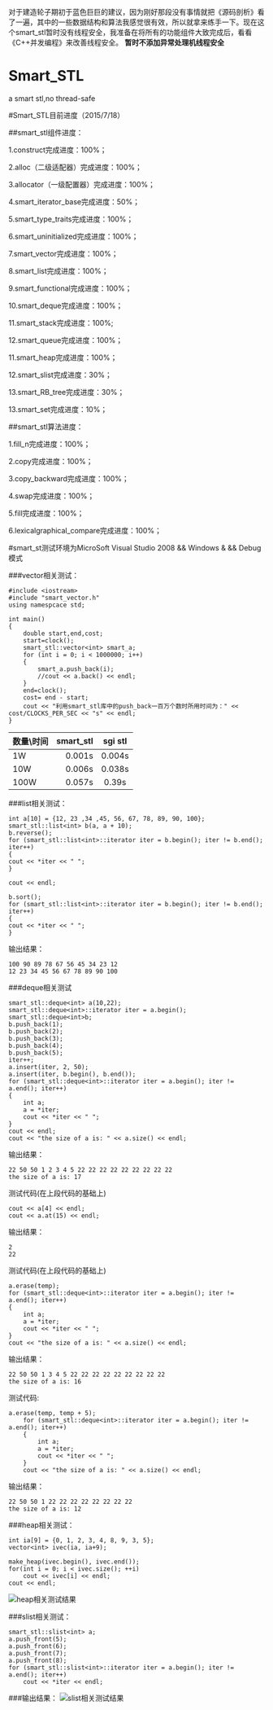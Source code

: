 对于建造轮子期初于蓝色巨巨的建议，因为刚好那段没有事情就把《源码剖析》看了一遍，其中的一些数据结构和算法我感觉很有效，所以就拿来练手一下。现在这个smart_stl暂时没有线程安全，我准备在将所有的功能组件大致完成后，看看《C++并发编程》来改善线程安全。
**暂时不添加异常处理机线程安全**
# Smart_STL
a smart stl,no thread-safe


#Smart_STL目前进度（2015/7/18）

##smart_stl组件进度：

1.construct完成进度：100%；

2.alloc（二级适配器）完成进度：100%；

3.allocator（一级配置器）完成进度：100%；

4.smart_iterator_base完成进度：50%；

5.smart_type_traits完成进度：100%；

6.smart_uninitialized完成进度：100%；

7.smart_vector完成进度：100%；

8.smart_list完成进度：100%；

9.smart_functional完成进度：100%；

10.smart_deque完成进度：100%；

11.smart_stack完成进度：100%;

12.smart_queue完成进度：100%；

11.smart_heap完成进度：100%；

12.smart_slist完成进度：30%；

13.smart_RB_tree完成进度：30%；

13.smart_set完成进度：10%；


##smart_stl算法进度：

1.fill_n完成进度：100%；

2.copy完成进度：100%；

3.copy_backward完成进度：100%；

4.swap完成进度：100%；

5.fill完成进度：100%；

6.lexicalgraphical_compare完成进度：100%；



#smart_st测试环境为MicroSoft Visual Studio 2008 && Windows & && Debug模式


###vector相关测试：

```
#include <iostream>
#include "smart_vector.h"
using namespcace std;

int main()
{
	double start,end,cost;
	start=clock();
	smart_stl::vector<int> smart_a;
	for (int i = 0; i < 1000000; i++)
	{
		smart_a.push_back(i);
		//cout << a.back() << endl;
	}
	end=clock();
	cost= end - start;
	cout << "利用smart_stl库中的push_back一百万个数时所用时间为：" << cost/CLOCKS_PER_SEC << "s" << endl;
}
```

| 数量\时间       | smart_stl   |  sgi stl  |
| -------   | -----:  | :----:  |
| 1W     | 0.001s |   0.004s     |
| 10W    |   0.006s   |   0.038s   |
| 100W   |    0.057s    |  0.39s  |

###list相关测试：
```
int a[10] = {12, 23 ,34 ,45, 56, 67, 78, 89, 90, 100};
smart_stl::list<int> b(a, a + 10);
b.reverse();
for (smart_stl::list<int>::iterator iter = b.begin(); iter != b.end(); iter++)
{
cout << *iter << " ";
}

cout << endl;

b.sort();
for (smart_stl::list<int>::iterator iter = b.begin(); iter != b.end(); iter++)
{
cout << *iter << " ";
}
```

输出结果：

```
100 90 89 78 67 56 45 34 23 12
12 23 34 45 56 67 78 89 90 100
```


###deque相关测试 
```
smart_stl::deque<int> a(10,22);
smart_stl::deque<int>::iterator iter = a.begin(); 
smart_stl::deque<int>b;
b.push_back(1);
b.push_back(2);
b.push_back(3);
b.push_back(4);
b.push_back(5);
iter++;
a.insert(iter, 2, 50);
a.insert(iter, b.begin(), b.end());
for (smart_stl::deque<int>::iterator iter = a.begin(); iter != a.end(); iter++)
{
	int a;
	a = *iter;
	cout << *iter << " ";
}
cout << endl;
cout << "the size of a is: " << a.size() << endl;
```

输出结果：
```
22 50 50 1 2 3 4 5 22 22 22 22 22 22 22 22 22
the size of a is: 17
```

测试代码(在上段代码的基础上)
```
cout << a[4] << endl;
cout << a.at(15) << endl;
```

输出结果：
```
2
22
```
测试代码(在上段代码的基础上)
```
a.erase(temp);
for (smart_stl::deque<int>::iterator iter = a.begin(); iter != a.end(); iter++)
{
	int a;
	a = *iter;
	cout << *iter << " ";
}
cout << "the size of a is: " << a.size() << endl;
```

输出结果：
```
22 50 50 1 3 4 5 22 22 22 22 22 22 22 22 22
the size of a is: 16
```

测试代码:
```
a.erase(temp, temp + 5);
	for (smart_stl::deque<int>::iterator iter = a.begin(); iter != a.end(); iter++)
	{
		int a;
		a = *iter;
		cout << *iter << " ";
	}
	cout << "the size of a is: " << a.size() << endl;
```

输出结果：
```
22 50 50 1 22 22 22 22 22 22 22 22
the size of a is: 12
```

###heap相关测试：
```
int ia[9] = {0, 1, 2, 3, 4, 8, 9, 3, 5};
vector<int> ivec(ia, ia+9);

make_heap(ivec.begin(), ivec.end());
for(int i = 0; i < ivec.size(); ++i)
	cout << ivec[i] << endl;
cout << endl;

```

![heap相关测试结果](http://7xjxcs.com1.z0.glb.clouddn.com/heap%E7%9B%B8%E5%85%B3%E6%B5%8B%E8%AF%95%E7%BB%93%E6%9E%9C.png "heap相关测试结果")


###slist相关测试：
```
smart_stl::slist<int> a;
a.push_front(5);
a.push_front(6);
a.push_front(7);
a.push_front(8);
for (smart_stl::slist<int>::iterator iter = a.begin(); iter != a.end(); iter++)
	cout << *iter << endl;
```

###输出结果：
![slist相关测试结果](http://7xjxcs.com1.z0.glb.clouddn.com/slist测试结果.png "slist相关测试结果")
